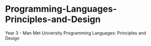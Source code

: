 # Programming-Languages-Principles-and-Design
Year 3 - Man Met University Programming Languages: Principles and Design
